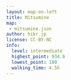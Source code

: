 ```yaml
---
layout: map-on-left
title: Mitsumine
map: 
 - mitsumine.json
author: hikr.jp
license: CC-BY-NC
info:
  level: intermediate
  highest_point: 934.6
  lowest_point: 180
  walking_time: 4.5h  
---
```



